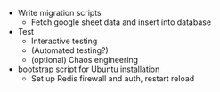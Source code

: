 * Write migration scripts
    * Fetch google sheet data and insert into database
* Test
    * Interactive testing
    * (Automated testing?)
    * (optional) Chaos engineering
* bootstrap script for Ubuntu installation
    * Set up Redis firewall and auth, restart reload
